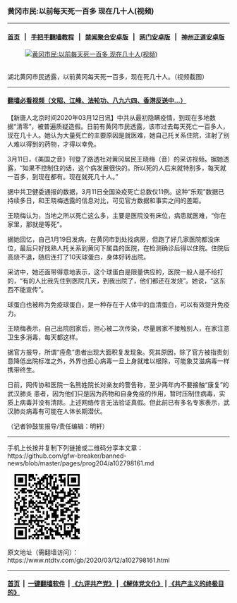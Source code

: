 ### 黄冈市民:以前每天死一百多 现在几十人(视频)
------------------------

#### [首页](https://github.com/gfw-breaker/banned-news/blob/master/README.md) &nbsp;&nbsp;|&nbsp;&nbsp; [手把手翻墙教程](https://github.com/gfw-breaker/guides/wiki) &nbsp;&nbsp;|&nbsp;&nbsp; [禁闻聚合安卓版](https://github.com/gfw-breaker/bn-android) &nbsp;&nbsp;|&nbsp;&nbsp; [网门安卓版](https://github.com/oGate2/oGate) &nbsp;&nbsp;|&nbsp;&nbsp; [神州正道安卓版](https://github.com/SzzdOgate/update) 



<div><div class="featured_image">
 <a href="https://i.ntdtv.com/assets/uploads/2020/03/Untitled-3-copy-1.jpg" target="_blank">
  <figure>
   <img alt="黄冈市民:以前每天死一百多 现在几十人(视频)" src="https://i.ntdtv.com/assets/uploads/2020/03/Untitled-3-copy-1-800x450.jpg"/>
  </figure><br/>
 </a>
 <span class="caption">
  湖北黄冈市民透露，以前黄冈每天死一百多，现在死几十人。（视频截图）
 </span>
</div>
</div><hr/>

#### [翻墙必看视频（文昭、江峰、法轮功、八九六四、香港反送中...）](https://github.com/gfw-breaker/banned-news/blob/master/pages/link3.md)

<div><div class="post_content" itemprop="articleBody">
 <p>
  【新唐人北京时间2020年03月12日讯】中共从最初隐瞒疫情，到现在多地数据“清零”，被普遍质疑造假。日前有黄冈市民透露，该市过去每天死亡一百多人，现在几十人。她认为大量死亡的主要原因是就医难，她自己托关系住院，注射了别人难以得到的药物，才得以幸免。
 </p>
 <p>
  3月11日，《美国之音》刊登了路透社对黄冈居民王晓梅（音）的采访视频。据她透露，“如果不控制住的话，这个病发展很快的。所以死的人后来就特别多，每天就一百多，到现在都有。现在就死几十人。”
 </p>
 <p>
  据中共卫健委通报的数据，3月11日全国染疫死亡总数仅11例。这种“乐观”数据已持续多日，和王晓梅透露的信息对比，可见官方数据和事实之间的差距。
 </p>
 <p>
  王晓梅认为，当地之所以死亡这么多，主要是医院没有床位，病患就医难，“你在家里，那就是等死”。
 </p>
 <p>
  据她回忆，自己1月19日发病，在黄冈市到处找病房，但跑了好几家医院都没床位，最后只好找熟人托关系到黄冈下属县的医院，在检测确诊后得以住院。住院后高烧不退，随后连打了10天球蛋白，身体好转出院。
 </p>
 <p>
  采访中，她还面带得意地表示，这个球蛋白是限量供应的，医院一般人是不给打的，“有的人比我先住到医院几天，到我出院了，他们都还在发烧”。她说，“这东西不能宣传”。
 </p>
 <p>
  球蛋白也被称为免疫球蛋白，是一种存在于人体中的血清蛋白，可以有效提升免疫力。
 </p>
 <p>
  王晓梅表示，自己出院回家后，担心被二次传染，尽量居家不接触别人，在家注意卫生多消毒，每天都这样。
 </p>
 <div class="video_fit_container">
 </div>
 <p>
  据官方报导，所谓“痊愈”患者出现大面积复发现象。究其原因，除了官方被指责刻意降低出院标准之外，外界也担心病毒一旦上身就难以根除，可能象艾滋病毒一样携带终生。
 </p>
 <p>
  日前，网传协和医院一名熊姓院长对亲友的警告称，至少两年内不要接触“康复”的
  <ok href="https://www.ntdtv.com/gb/武汉肺炎.htm">
   武汉肺炎
  </ok>
  患者，因为他们只是因为药物和自身免疫的作用，暂时压制住病毒，实质上病毒并没有清除。上述网络传言无法验证真假。但此前已有多名专家表示，武汉肺炎病毒有可能在人体长期潜伏。
 </p>
 <p>
  （记者钟鼓笙报导/责任编辑：明轩）
 </p>
 <div class="single_ad">
 </div>
</div>
</div>
<hr/>
手机上长按并复制下列链接或二维码分享本文章：<br/>
https://github.com/gfw-breaker/banned-news/blob/master/pages/prog204/a102798161.md <br/>
<a href='https://github.com/gfw-breaker/banned-news/blob/master/pages/prog204/a102798161.md'><img src='https://github.com/gfw-breaker/banned-news/blob/master/pages/prog204/a102798161.md.png'/></a> <br/>
原文地址（需翻墙访问）：https://www.ntdtv.com/gb/2020/03/12/a102798161.html


------------------------
#### [首页](https://github.com/gfw-breaker/banned-news/blob/master/README.md) &nbsp;|&nbsp; [一键翻墙软件](https://github.com/gfw-breaker/nogfw/blob/master/README.md) &nbsp;| [《九评共产党》](https://github.com/gfw-breaker/9ping.md/blob/master/README.md#九评之一评共产党是什么) | [《解体党文化》](https://github.com/gfw-breaker/jtdwh.md/blob/master/README.md) | [《共产主义的终极目的》](https://github.com/gfw-breaker/gczydzjmd.md/blob/master/README.md)


<img src='http://gfw-breaker.win/banned-news/pages/prog204/a102798161.md' width='0px' height='0px'/>